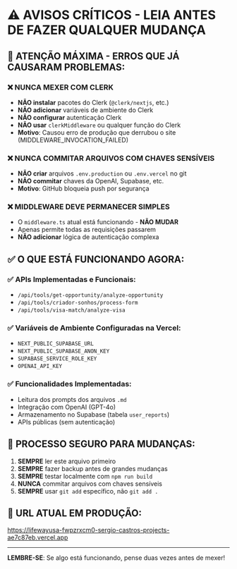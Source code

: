 # ⚠️ AVISOS CRÍTICOS - LEIA ANTES DE FAZER QUALQUER MUDANÇA

## 🚨 ATENÇÃO MÁXIMA - ERROS QUE JÁ CAUSARAM PROBLEMAS:

### ❌ NUNCA MEXER COM CLERK
- **NÃO instalar** pacotes do Clerk (`@clerk/nextjs`, etc.)
- **NÃO adicionar** variáveis de ambiente do Clerk
- **NÃO configurar** autenticação Clerk
- **NÃO usar** `clerkMiddleware` ou qualquer função do Clerk
- **Motivo**: Causou erro de produção que derrubou o site (MIDDLEWARE_INVOCATION_FAILED)

### ❌ NUNCA COMMITAR ARQUIVOS COM CHAVES SENSÍVEIS
- **NÃO criar** arquivos `.env.production` ou `.env.vercel` no git
- **NÃO commitar** chaves da OpenAI, Supabase, etc.
- **Motivo**: GitHub bloqueia push por segurança

### ❌ MIDDLEWARE DEVE PERMANECER SIMPLES
- O `middleware.ts` atual está funcionando - **NÃO MUDAR**
- Apenas permite todas as requisições passarem
- **NÃO adicionar** lógica de autenticação complexa

## ✅ O QUE ESTÁ FUNCIONANDO AGORA:

### ✅ APIs Implementadas e Funcionais:
- `/api/tools/get-opportunity/analyze-opportunity`
- `/api/tools/criador-sonhos/process-form`
- `/api/tools/visa-match/analyze-visa`

### ✅ Variáveis de Ambiente Configuradas na Vercel:
- `NEXT_PUBLIC_SUPABASE_URL`
- `NEXT_PUBLIC_SUPABASE_ANON_KEY`
- `SUPABASE_SERVICE_ROLE_KEY`
- `OPENAI_API_KEY`

### ✅ Funcionalidades Implementadas:
- Leitura dos prompts dos arquivos `.md`
- Integração com OpenAI (GPT-4o)
- Armazenamento no Supabase (tabela `user_reports`)
- APIs públicas (sem autenticação)

## 🔧 PROCESSO SEGURO PARA MUDANÇAS:

1. **SEMPRE** ler este arquivo primeiro
2. **SEMPRE** fazer backup antes de grandes mudanças
3. **SEMPRE** testar localmente com `npm run build`
4. **NUNCA** commitar arquivos com chaves sensíveis
5. **SEMPRE** usar `git add` específico, não `git add .`

## 🚀 URL ATUAL EM PRODUÇÃO:
https://lifewayusa-fwpzrxcm0-sergio-castros-projects-ae7c87eb.vercel.app

---

**LEMBRE-SE**: Se algo está funcionando, pense duas vezes antes de mexer!
